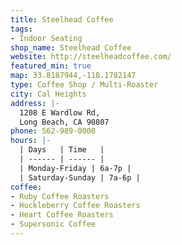 ```yaml
---
title: Steelhead Coffee
tags:
- Indoor Seating
shop_name: Steelhead Coffee
website: http://steelheadcoffee.com/
featured_min: true
map: 33.8187944,-118.1782147
type: Coffee Shop / Multi-Roaster
city: Cal Heights
address: |-
  1208 E Wardlow Rd,
  Long Beach, CA 90807
phone: 562-989-0000
hours: |-
  | Days   | Time   |
  | ------ | ------ |
  | Monday-Friday | 6a-7p |
  | Saturday-Sunday | 7a-6p |
coffee:
- Ruby Coffee Roasters
- Huckleberry Coffee Roasters
- Heart Coffee Roasters
- Supersonic Coffee
---
```


